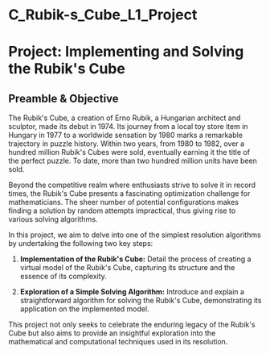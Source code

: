 # C_Rubik-s_Cube_L1_Project

# Project: Implementing and Solving the Rubik's Cube

## Preamble & Objective

The Rubik's Cube, a creation of Erno Rubik, a Hungarian architect and sculptor, made its debut in 1974. Its journey from a local toy store item in Hungary in 1977 to a worldwide sensation by 1980 marks a remarkable trajectory in puzzle history. Within two years, from 1980 to 1982, over a hundred million Rubik's Cubes were sold, eventually earning it the title of the perfect puzzle. To date, more than two hundred million units have been sold.

Beyond the competitive realm where enthusiasts strive to solve it in record times, the Rubik's Cube presents a fascinating optimization challenge for mathematicians. The sheer number of potential configurations makes finding a solution by random attempts impractical, thus giving rise to various solving algorithms.

In this project, we aim to delve into one of the simplest resolution algorithms by undertaking the following two key steps:

1. **Implementation of the Rubik's Cube:** Detail the process of creating a virtual model of the Rubik's Cube, capturing its structure and the essence of its complexity.

2. **Exploration of a Simple Solving Algorithm:** Introduce and explain a straightforward algorithm for solving the Rubik's Cube, demonstrating its application on the implemented model.

This project not only seeks to celebrate the enduring legacy of the Rubik's Cube but also aims to provide an insightful exploration into the mathematical and computational techniques used in its resolution.

